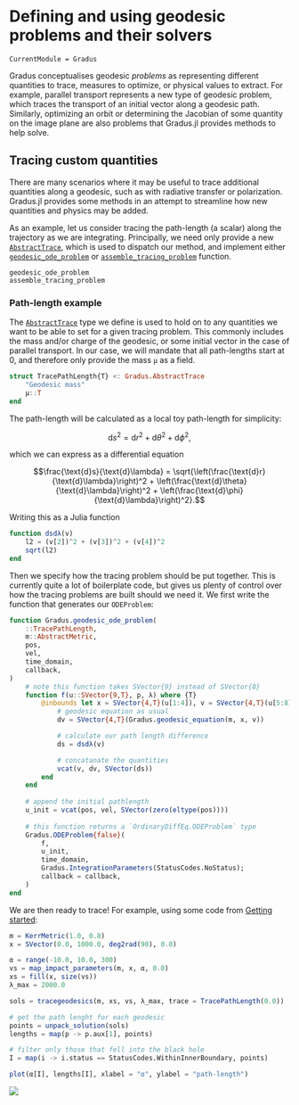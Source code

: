 # Defining and using geodesic problems and their solvers

```@meta
CurrentModule = Gradus
```

Gradus conceptualises geodesic _problems_ as representing different quantities to trace, measures to optimize, or physical values to extract. For example, parallel transport represents a new type of geodesic problem, which traces the transport of an initial vector along a geodesic path. Similarly, optimizing an orbit or determining the Jacobian of some quantity on the image plane are also problems that Gradus.jl provides methods to help solve.

## Tracing custom quantities

There are many scenarios where it may be useful to trace additional quantities along a geodesic, such as with radiative transfer or polarization. Gradus.jl provides some methods in an attempt to streamline how new quantities and physics may be added.

As an example, let us consider tracing the path-length (a scalar) along the trajectory as we are integrating. Principally, we need only provide a new [`AbstractTrace`](@ref), which is used to dispatch our method, and implement either [`geodesic_ode_problem`](@ref) or [`assemble_tracing_problem`](@ref) function.


```@docs
geodesic_ode_problem
assemble_tracing_problem
```

### Path-length example

The [`AbstractTrace`](@ref) type we define is used to hold on to any quantities we want to be able to set for a given tracing problem. This commonly includes the mass and/or charge of the geodesic, or some initial vector in the case of parallel transport. In our case, we will mandate that all path-lengths start at 0, and therefore only provide the mass `μ` as a field.

```julia
struct TracePathLength{T} <: Gradus.AbstractTrace
    "Geodesic mass"
    μ::T
end
```

The path-length will be calculated as a local toy path-length for simplicity:

```math
\text{d}s^2 = \text{d}r^2 + \text{d}\theta^2 + \text{d}\phi^2,
```

which we can express as a differential equation

```math
\frac{\text{d}s}{\text{d}\lambda} = \sqrt{\left(\frac{\text{d}r}{\text{d}\lambda}\right)^2 + \left(\frac{\text{d}\theta}{\text{d}\lambda}\right)^2 + \left(\frac{\text{d}\phi}{\text{d}\lambda}\right)^2}.
```

Writing this as a Julia function

```julia
function dsdλ(v)
    l2 = (v[2])^2 + (v[3])^2 + (v[4])^2
    sqrt(l2)
end
```

Then we specify how the tracing problem should be put together. This is currently quite a lot of boilerplate code, but gives us plenty of control over how the tracing problems are built should we need it. We first write the function that generates our `ODEProblem`:

```julia
function Gradus.geodesic_ode_problem(
    ::TracePathLength,
    m::AbstractMetric,
    pos,
    vel,
    time_domain,
    callback,
)
    # note this function takes SVector{9} instead of SVector{8}
    function f(u::SVector{9,T}, p, λ) where {T}
        @inbounds let x = SVector{4,T}(u[1:4]), v = SVector{4,T}(u[5:8])
            # geodesic equation as usual
            dv = SVector{4,T}(Gradus.geodesic_equation(m, x, v))

            # calculate our path length difference
            ds = dsdλ(v)

            # concatanate the quantities
            vcat(v, dv, SVector(ds))
        end
    end
    
    # append the initial pathlength
    u_init = vcat(pos, vel, SVector(zero(eltype(pos))))
    
    # this function returns a `OrdinaryDiffEq.ODEProblem` type
    Gradus.ODEProblem{false}(
        f,
        u_init,
        time_domain,
        Gradus.IntegrationParameters(StatusCodes.NoStatus);
        callback = callback,
    )
end
```

We are then ready to trace! For example, using some code from [Getting started](@ref):

```julia
m = KerrMetric(1.0, 0.8)
x = SVector(0.0, 1000.0, deg2rad(90), 0.0)

α = range(-10.0, 10.0, 300)
vs = map_impact_parameters(m, x, α, 0.0)
xs = fill(x, size(vs))
λ_max = 2000.0

sols = tracegeodesics(m, xs, vs, λ_max, trace = TracePathLength(0.0))

# get the path lenght for each geodesic
points = unpack_solution(sols)
lengths = map(p -> p.aux[1], points)

# filter only those that fell into the black hole
I = map(i -> i.status == StatusCodes.WithinInnerBoundary, points)

plot(α[I], lengths[I], xlabel = "α", ylabel = "path-length")
```

![](../figs/pathlength-tracing.svg)

